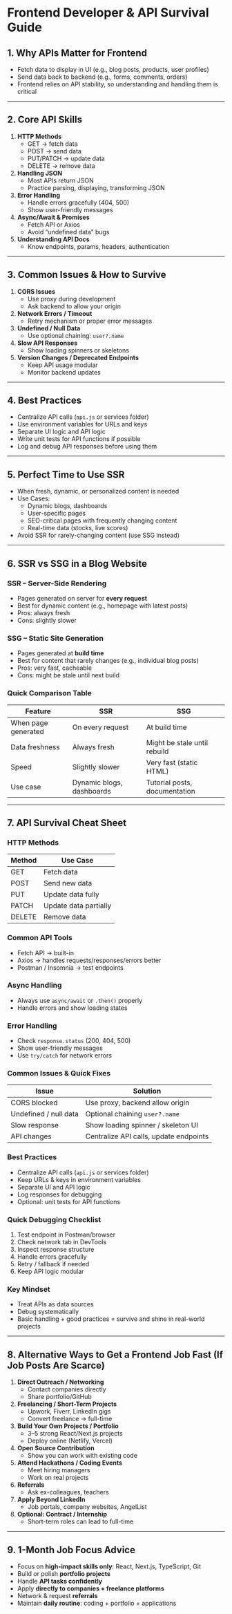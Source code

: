 # Frontend Developer & API Survival Guide

## 1. Why APIs Matter for Frontend
- Fetch data to display in UI (e.g., blog posts, products, user profiles)
- Send data back to backend (e.g., forms, comments, orders)
- Frontend relies on API stability, so understanding and handling them is critical

---

## 2. Core API Skills
1. **HTTP Methods**
   - GET → fetch data
   - POST → send data
   - PUT/PATCH → update data
   - DELETE → remove data
2. **Handling JSON**
   - Most APIs return JSON
   - Practice parsing, displaying, transforming JSON
3. **Error Handling**
   - Handle errors gracefully (404, 500)
   - Show user-friendly messages
4. **Async/Await & Promises**
   - Fetch API or Axios
   - Avoid “undefined data” bugs
5. **Understanding API Docs**
   - Know endpoints, params, headers, authentication

---

## 3. Common Issues & How to Survive
1. **CORS Issues**
   - Use proxy during development
   - Ask backend to allow your origin
2. **Network Errors / Timeout**
   - Retry mechanism or proper error messages
3. **Undefined / Null Data**
   - Use optional chaining: `user?.name`
4. **Slow API Responses**
   - Show loading spinners or skeletons
5. **Version Changes / Deprecated Endpoints**
   - Keep API usage modular
   - Monitor backend updates

---

## 4. Best Practices
- Centralize API calls (`api.js` or services folder)
- Use environment variables for URLs and keys
- Separate UI logic and API logic
- Write unit tests for API functions if possible
- Log and debug API responses before using them

---

## 5. Perfect Time to Use SSR
- When fresh, dynamic, or personalized content is needed
- Use Cases:
  - Dynamic blogs, dashboards
  - User-specific pages
  - SEO-critical pages with frequently changing content
  - Real-time data (stocks, live scores)
- Avoid SSR for rarely-changing content (use SSG instead)

---

## 6. SSR vs SSG in a Blog Website

### SSR – Server-Side Rendering
- Pages generated on server for **every request**
- Best for dynamic content (e.g., homepage with latest posts)
- Pros: always fresh
- Cons: slightly slower

### SSG – Static Site Generation
- Pages generated at **build time**
- Best for content that rarely changes (e.g., individual blog posts)
- Pros: very fast, cacheable
- Cons: might be stale until next build

### Quick Comparison Table

| Feature             | SSR                     | SSG                        |
|--------------------|------------------------|----------------------------|
| When page generated | On every request       | At build time              |
| Data freshness      | Always fresh           | Might be stale until rebuild |
| Speed               | Slightly slower        | Very fast (static HTML)   |
| Use case            | Dynamic blogs, dashboards | Tutorial posts, documentation |

---

## 7. API Survival Cheat Sheet

### HTTP Methods
| Method | Use Case |
|--------|---------|
| GET    | Fetch data |
| POST   | Send new data |
| PUT    | Update data fully |
| PATCH  | Update data partially |
| DELETE | Remove data |

### Common API Tools
- Fetch API → built-in
- Axios → handles requests/responses/errors better
- Postman / Insomnia → test endpoints

### Async Handling
- Always use `async/await` or `.then()` properly
- Handle errors and show loading states

### Error Handling
- Check `response.status` (200, 404, 500)
- Show user-friendly messages
- Use `try/catch` for network errors

### Common Issues & Quick Fixes
| Issue               | Solution |
|--------------------|---------|
| CORS blocked        | Use proxy, backend allow origin |
| Undefined / null data | Optional chaining `user?.name` |
| Slow response        | Show loading spinner / skeleton UI |
| API changes          | Centralize API calls, update endpoints |

### Best Practices
- Centralize API calls (`api.js` or services folder)
- Keep URLs & keys in environment variables
- Separate UI and API logic
- Log responses for debugging
- Optional: unit tests for API functions

### Quick Debugging Checklist
1. Test endpoint in Postman/browser
2. Check network tab in DevTools
3. Inspect response structure
4. Handle errors gracefully
5. Retry / fallback if needed
6. Keep API logic modular

### Key Mindset
- Treat APIs as data sources
- Debug systematically
- Basic handling + good practices = survive and shine in real-world projects

---

## 8. Alternative Ways to Get a Frontend Job Fast (If Job Posts Are Scarce)
1. **Direct Outreach / Networking**
   - Contact companies directly
   - Share portfolio/GitHub
2. **Freelancing / Short-Term Projects**
   - Upwork, Fiverr, LinkedIn gigs
   - Convert freelance → full-time
3. **Build Your Own Projects / Portfolio**
   - 3–5 strong React/Next.js projects
   - Deploy online (Netlify, Vercel)
4. **Open Source Contribution**
   - Show you can work with existing code
5. **Attend Hackathons / Coding Events**
   - Meet hiring managers
   - Work on real projects
6. **Referrals**
   - Ask ex-colleagues, teachers
7. **Apply Beyond LinkedIn**
   - Job portals, company websites, AngelList
8. **Optional: Contract / Internship**
   - Short-term roles can lead to full-time

---

## 9. 1-Month Job Focus Advice
- Focus on **high-impact skills only**: React, Next.js, TypeScript, Git
- Build or polish **portfolio projects**
- Handle **API tasks confidently**
- Apply **directly to companies + freelance platforms**
- Network & request **referrals**
- Maintain **daily routine**: coding + portfolio + applications